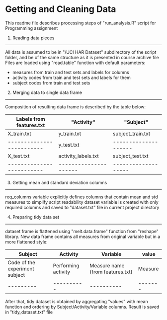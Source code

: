 
Getting and Cleaning Data
===

This readme file describes processing steps of "run_analysis.R" script for Programming assignment

1. Reading data pieces
--- 

All data is assumed to be in "/UCI HAR Dataset" subdirectory of the script folder, and be of the same structure as it is presented in course archive file
Files are loaded using "read.table" function with default parameters:

* measures from train and test sets and labels for columns
* activity codes from train and test sets and labels for them
* subject codes from train and test sets


2. Merging data to single data frame
---

Composition of resulting data frame is described by the table below:

|Labels from features.txt | "Activity"          | "Subject"         |
|-------------------------|-------------------|---------------------|
|X_train.txt              | y_train.txt         | subject_train.txt |
|-------------------------| y_test.txt          |--------------------
|X_test.txt               | activity_labels.txt | subject_test.txt  |
|-------------------------|---------------------|-------------------|

3. Getting mean and standard deviation columns
---

req_columns variable explicitly defines columns that contain mean and std measures to simplify script readability
dataset variable is created with only required columns and saved to "dataset.txt" file in current project directory

4. Preparing tidy data set
---

dataset frame is flattened using "melt.data.frame" function from "reshape" library. New data frame contains all measures from original variable but in a more flattened style:

 Subject | Activity | Variable | value |
---------|----------|----------|-------|
Code of the experiment subject | Performing activity | Measure name (from features.txt) | Measure |
---------|----------|----------|-------|

After that, tidy dataset is obtained by aggregating "values" with mean function and ordering by Subject/Activity/Variable columns.
Result is saved in "tidy_dataset.txt" file
  